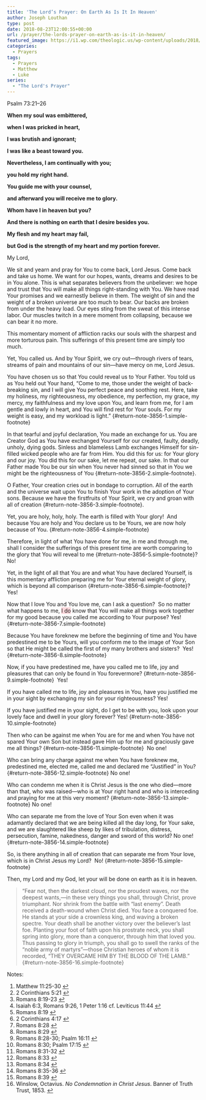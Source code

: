 ```yaml
---
title: 'The Lord’s Prayer: On Earth As Is It In Heaven'
author: Joseph Louthan
type: post
date: 2018-08-23T12:00:55+00:00
url: /prayer/the-lords-prayer-on-earth-as-is-it-in-heaven/
featured_image: https://i1.wp.com/theologic.us/wp-content/uploads/2018/08/4_earth.jpg?resize=825%2C510
categories:
  - Prayers
tags:
  - Prayers
  - Matthew
  - Luke
series:
  - "The Lord's Prayer"
---
```

Psalm 73:21–26
  
**When my soul was embittered,** 
  
**when I was pricked in heart,** 
  
**I was brutish and ignorant;** 
  
**I was like a beast toward you.**

**Nevertheless, I am continually with you;** 
  
**you hold my right hand.** 
  
**You guide me with your counsel,** 
  
**and afterward you will receive me to glory.** 
  
**Whom have I in heaven but you?** 
  
**And there is nothing on earth that I desire besides you.** 
  
**My flesh and my heart may fail,** 
  
**but God is the strength of my heart and my portion forever.**

My Lord,

We sit and yearn and pray for You to come back, Lord Jesus. Come back and take us home. We want for our hopes, wants, dreams and desires to be in You alone. This is what separates believers from the unbeliever: we hope and trust that You will make all things right-standing with You. We have read Your promises and we earnestly believe in them. The weight of sin and the weight of a broken universe are too much to bear. Our backs are broken from under the heavy load. Our eyes sting from the sweat of this intense labor. Our muscles twitch in a mere moment from collapsing, because we can bear it no more.

This momentary moment of affliction racks our souls with the sharpest and more torturous pain. This sufferings of this present time are simply too much.

Yet, You called us. And by Your Spirit, we cry out—through rivers of tears, streams of pain and mountains of our sin—have mercy on me, Lord Jesus.

You have chosen us so that You could reveal us to Your Father. You told us as You held out Your hand, “Come to me, those under the weight of back-breaking sin, and I will give You perfect peace and soothing rest. Here, take my holiness, my righteousness, my obedience, my perfection, my grace, my mercy, my faithfulness and my love upon You, and learn from me, for I am gentle and lowly in heart, and You will find rest for Your souls. For my weight is easy, and my workload is light.” [][1]{#return-note-3856-1.simple-footnote}

In that tearful and joyful declaration, You made an exchange for us. You are Creator God as You have exchanged Yourself for our created, faulty, deadly, unholy, dying gods. Sinless and blameless Lamb exchanges Himself for sin-filled wicked people who are far from Him. You did this for us: for Your glory and our joy. You did this for our sake, let me repeat, our sake. In that our Father made You be our sin when You never had sinned so that in You we might be the righteousness of You [][2]{#return-note-3856-2.simple-footnote}.

O Father, Your creation cries out in bondage to corruption. All of the earth and the universe wait upon You to finish Your work in the adoption of Your sons. Because we have the firstfruits of Your Spirit, we cry and groan with all of creation [][3]{#return-note-3856-3.simple-footnote}.

Yet, you are holy, holy, holy. The earth is filled with Your glory!  And because You are holy and You declare us to be Yours, we are now holy because of You. [][4]{#return-note-3856-4.simple-footnote}

Therefore, in light of what You have done for me, in me and through me, shall I consider the sufferings of this present time are worth comparing to the glory that You will reveal to me [][5]{#return-note-3856-5.simple-footnote}?  No!

Yet, in the light of all that You are and what You have declared Yourself, is this momentary affliction preparing me for Your eternal weight of glory, which is beyond all comparison [][6]{#return-note-3856-6.simple-footnote}?  Yes!

Now that I love You and You love me, can I ask a question?  So no matter what happens to me, <span style="background-color: rgba(250, 0, 30, 0.15);">I do</span> know that You will make all things work together for my good because you called me according to Your purpose? Yes! [][7]{#return-note-3856-7.simple-footnote}

Because You have foreknew me before the beginning of time and You have predestined me to be Yours, will you conform me to the image of Your Son so that He might be called the first of my many brothers and sisters?  Yes!  [][8]{#return-note-3856-8.simple-footnote}

Now, if you have predestined me, have you called me to life, joy and pleasures that can only be found in You forevermore? [][9]{#return-note-3856-9.simple-footnote}  Yes!

If you have called me to life, joy and pleasures in You, have you justified me in your sight by exchanging my sin for your righteousness? Yes!

If you have justified me in your sight, do I get to be with you, look upon your lovely face and dwell in your glory forever? Yes! [][10]{#return-note-3856-10.simple-footnote}

Then who can be against me when You are for me and when You have not spared Your own Son but instead gave Him up for me and graciously gave me all things? [][11]{#return-note-3856-11.simple-footnote}  No one!

Who can bring any charge against me when You have foreknew me, predestined me, elected me, called me and declared me “Justified” in You? [][12]{#return-note-3856-12.simple-footnote} No one!

Who can condemn me when it is Christ Jesus is the one who died—more than that, who was raised—who is at Your right hand and who is interceding and praying for me at this very moment? [][13]{#return-note-3856-13.simple-footnote} No one!

Who can separate me from the love of Your Son even when it was adamantly declared that we are being killed all the day long, for Your sake, and we are slaughtered like sheep by likes of tribulation, distress, persecution, famine, nakedness, danger and sword of this world? No one! [][14]{#return-note-3856-14.simple-footnote}

So, is there anything in all of creation that can separate me from Your love, which is in Christ Jesus my Lord?  No! [][15]{#return-note-3856-15.simple-footnote}

Then, my Lord and my God, let your will be done on earth as it is in heaven.

> “Fear not, then the darkest cloud, nor the proudest waves, nor the deepest wants,—in these very things you shall, through Christ, prove triumphant. Nor shrink from the battle with “last enemy”. Death received a death-wound when Christ died. You face a conquered foe. He stands at your side a crownless king, and waving a broken spectre. Your death shall be another victory over the believer’s last foe. Planting your foot of faith upon his prostrate neck, you shall spring into glory, more than a conqueror, through him that loved you. Thus passing to glory in triumph, you shall go to swell the ranks of the “noble army of martyrs”—those Christian heroes of whom it is recorded, “THEY OVERCAME HIM BY THE BLOOD OF THE LAMB.” [][16]{#return-note-3856-16.simple-footnote}

<div class="simple-footnotes">
  <p class="notes">
    Notes:
  </p>
  
  <ol>
    <li id="note-3856-1">
      Matthew 11:25-30 <a href="#return-note-3856-1">&#8617;</a>
    </li>
    <li id="note-3856-2">
      2 Corinthians 5:21 <a href="#return-note-3856-2">&#8617;</a>
    </li>
    <li id="note-3856-3">
      Romans 8:19-23 <a href="#return-note-3856-3">&#8617;</a>
    </li>
    <li id="note-3856-4">
      Isaiah 6:3, Romans 9:26, 1 Peter 1:16 cf. Leviticus 11:44 <a href="#return-note-3856-4">&#8617;</a>
    </li>
    <li id="note-3856-5">
      Romans 8:19 <a href="#return-note-3856-5">&#8617;</a>
    </li>
    <li id="note-3856-6">
      2 Corinthians 4:17 <a href="#return-note-3856-6">&#8617;</a>
    </li>
    <li id="note-3856-7">
      Romans 8:28 <a href="#return-note-3856-7">&#8617;</a>
    </li>
    <li id="note-3856-8">
      Romans 8:29 <a href="#return-note-3856-8">&#8617;</a>
    </li>
    <li id="note-3856-9">
      Romans 8:28-30; Psalm 16:11 <a href="#return-note-3856-9">&#8617;</a>
    </li>
    <li id="note-3856-10">
      Romans 8:30; Psalm 17:15 <a href="#return-note-3856-10">&#8617;</a>
    </li>
    <li id="note-3856-11">
      Romans 8:31-32 <a href="#return-note-3856-11">&#8617;</a>
    </li>
    <li id="note-3856-12">
      Romans 8:33 <a href="#return-note-3856-12">&#8617;</a>
    </li>
    <li id="note-3856-13">
      Romans 8:34 <a href="#return-note-3856-13">&#8617;</a>
    </li>
    <li id="note-3856-14">
      Romans 8:35-36 <a href="#return-note-3856-14">&#8617;</a>
    </li>
    <li id="note-3856-15">
      Romans 8:39 <a href="#return-note-3856-15">&#8617;</a>
    </li>
    <li id="note-3856-16">
      Winslow, Octavius. <i>No Condemnation in Christ Jesus</i>. Banner of Truth Trust, 1853. <a href="#return-note-3856-16">&#8617;</a>
    </li>
  </ol>
</div>

 [1]: #note-3856-1 "Matthew 11:25-30"
 [2]: #note-3856-2 "2 Corinthians 5:21"
 [3]: #note-3856-3 "Romans 8:19-23"
 [4]: #note-3856-4 "Isaiah 6:3, Romans 9:26, 1 Peter 1:16 cf. Leviticus 11:44"
 [5]: #note-3856-5 "Romans 8:19"
 [6]: #note-3856-6 "2 Corinthians 4:17"
 [7]: #note-3856-7 "Romans 8:28"
 [8]: #note-3856-8 "Romans 8:29"
 [9]: #note-3856-9 "Romans 8:28-30; Psalm 16:11"
 [10]: #note-3856-10 "Romans 8:30; Psalm 17:15"
 [11]: #note-3856-11 "Romans 8:31-32"
 [12]: #note-3856-12 "Romans 8:33"
 [13]: #note-3856-13 "Romans 8:34"
 [14]: #note-3856-14 "Romans 8:35-36"
 [15]: #note-3856-15 "Romans 8:39"
 [16]: #note-3856-16 "Winslow, Octavius. No Condemnation in Christ Jesus. Banner of Truth Trust, 1853."